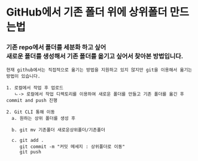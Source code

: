 # GitHub에서 기존 폴더 위에 상위폴더 만드는법

### 기존 repo에서 폴더를 세분화 하고 싶어 <br> 새로운 폴더를 생성해서 기존 폴더를 옮기고 싶어서 찾아본 방법입니다.
```
현재 github에서는 직접적으로 옮기는 방법을 지원하고 있지 않지만 git을 이용해서 옮기는 방법이 있습니다.

1. 로컬에서 작업 후 업로드
   ㄴ-> 로컬에서 작업 디렉토리를 이용하여 새로운 폴더를 만들고 기존 폴더를 옮긴 후 commit and push 진행

2. Git CLI 통해 이동
  a. 원하는 상위 폴더를 생성 후

  b. git mv 기존폴더 새로운상위폴더/기존폴더

  c. git add .
     git commit -m "커밋 메세지 : 상위폴더로 이동"
     git push
```
